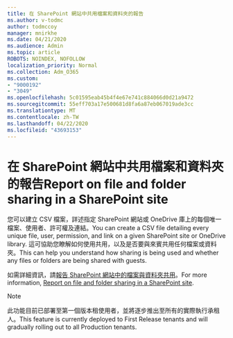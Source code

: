 ```yaml
---
title: 在 SharePoint 網站中共用檔案和資料夾的報告
ms.author: v-todmc
author: todmccoy
manager: mnirkhe
ms.date: 04/21/2020
ms.audience: Admin
ms.topic: article
ROBOTS: NOINDEX, NOFOLLOW
localization_priority: Normal
ms.collection: Adm_O365
ms.custom:
- "9000192"
- "3049"
ms.openlocfilehash: 5c01595eab45b4f4e67e741c884066d0d21a9472
ms.sourcegitcommit: 55eff703a17e500681d8fa6a87eb067019ade3cc
ms.translationtype: MT
ms.contentlocale: zh-TW
ms.lasthandoff: 04/22/2020
ms.locfileid: "43693153"
---
```

# <a name="report-on-file-and-folder-sharing-in-a-sharepoint-site"></a><span data-ttu-id="d64b5-102">在 SharePoint 網站中共用檔案和資料夾的報告</span><span class="sxs-lookup"><span data-stu-id="d64b5-102">Report on file and folder sharing in a SharePoint site</span></span>

<span data-ttu-id="d64b5-103">您可以建立 CSV 檔案，詳述指定 SharePoint 網站或 OneDrive 庫上的每個唯一檔案、使用者、許可權及連結。</span><span class="sxs-lookup"><span data-stu-id="d64b5-103">You can create a CSV file detailing every unique file, user, permission, and link on a given SharePoint site or OneDrive library.</span></span> <span data-ttu-id="d64b5-104">這可協助您瞭解如何使用共用，以及是否要與來賓共用任何檔案或資料夾。</span><span class="sxs-lookup"><span data-stu-id="d64b5-104">This can help you understand how sharing is being used and whether any files or folders are being shared with guests.</span></span>

<span data-ttu-id="d64b5-105">如需詳細資訊，請[報告 SharePoint 網站中的檔案與資料夾共用](https://docs.microsoft.com/sharepoint/sharing-reports)。</span><span class="sxs-lookup"><span data-stu-id="d64b5-105">For more information, [Report on file and folder sharing in a SharePoint site](https://docs.microsoft.com/sharepoint/sharing-reports).</span></span>

> [!NOTE]
> <span data-ttu-id="d64b5-106">此功能目前已部署至第一個版本租使用者，並將逐步推出至所有的實際執行承租人。</span><span class="sxs-lookup"><span data-stu-id="d64b5-106">This feature is currently deployed to First Release tenants and will gradually rolling out to all Production tenants.</span></span>